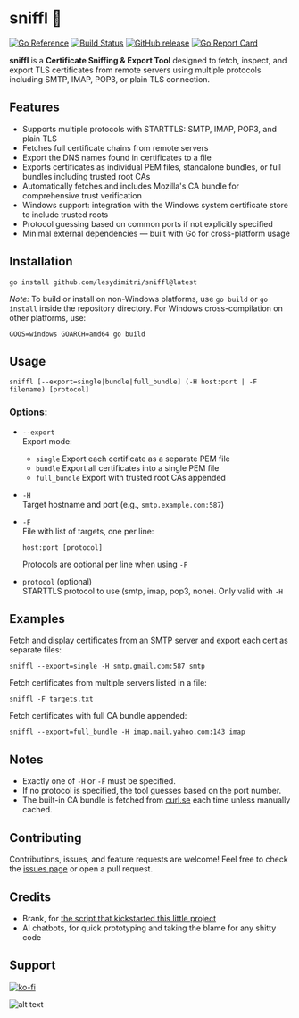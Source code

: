 # sniffl 🐽

[![Go Reference](https://pkg.go.dev/badge/github.com/lesydimitri/sniffl.svg)](https://pkg.go.dev/github.com/lesydimitri/sniffl)
[![Build Status](https://github.com/lesydimitri/sniffl/actions/workflows/release.yml/badge.svg)](https://github.com/lesydimitri/sniffl/actions)
[![GitHub release](https://img.shields.io/github/v/release/lesydimitri/sniffl)](https://github.com/<USER>/<REPO>/releases)
[![Go Report Card](https://goreportcard.com/badge/github.com/lesydimitri/sniffl)](https://goreportcard.com/report/github.com/lesydimitri/sniffl)


**sniffl** is a **Certificate Sniffing & Export Tool** designed to fetch, inspect, and export TLS certificates from remote servers using multiple protocols including SMTP, IMAP, POP3, or plain TLS connection.

## Features

- Supports multiple protocols with STARTTLS: SMTP, IMAP, POP3, and plain TLS
- Fetches full certificate chains from remote servers
- Export the DNS names found in certificates to a file
- Exports certificates as individual PEM files, standalone bundles, or full bundles including trusted root CAs
- Automatically fetches and includes Mozilla's CA bundle for comprehensive trust verification
- Windows support: integration with the Windows system certificate store to include trusted roots
- Protocol guessing based on common ports if not explicitly specified
- Minimal external dependencies — built with Go for cross-platform usage

## Installation

```
go install github.com/lesydimitri/sniffl@latest
```

*Note:* To build or install on non-Windows platforms, use `go build` or `go install` inside the repository directory. For Windows cross-compilation on other platforms, use:

```
GOOS=windows GOARCH=amd64 go build
```

## Usage

```
sniffl [--export=single|bundle|full_bundle] (-H host:port | -F filename) [protocol]
```

### Options:

- `--export`  
  Export mode:  
  - `single`      Export each certificate as a separate PEM file  
  - `bundle`      Export all certificates into a single PEM file  
  - `full_bundle` Export with trusted root CAs appended  

- `-H`  
  Target hostname and port (e.g., `smtp.example.com:587`)  

- `-F`  
  File with list of targets, one per line:  
  ```
  host:port [protocol]
  ```
  Protocols are optional per line when using `-F`

- `protocol` (optional)  
  STARTTLS protocol to use (smtp, imap, pop3, none). Only valid with `-H`

## Examples

Fetch and display certificates from an SMTP server and export each cert as separate files:

```
sniffl --export=single -H smtp.gmail.com:587 smtp
```

Fetch certificates from multiple servers listed in a file:

```
sniffl -F targets.txt
```

Fetch certificates with full CA bundle appended:

```
sniffl --export=full_bundle -H imap.mail.yahoo.com:143 imap
```

## Notes

- Exactly one of `-H` or `-F` must be specified.
- If no protocol is specified, the tool guesses based on the port number.
- The built-in CA bundle is fetched from [curl.se](https://curl.se/ca/cacert.pem) each time unless manually cached.

## Contributing

Contributions, issues, and feature requests are welcome! Feel free to check the [issues page](https://github.com/lesydimitri/sniffl/issues) or open a pull request.

## Credits

- Brank, for [the script that kickstarted this little project](https://codeberg.org/brank/split-certs-online)
- AI chatbots, for quick prototyping and taking the blame for any shitty code

## Support

[![ko-fi](https://ko-fi.com/img/githubbutton_sm.svg)](https://ko-fi.com/codingkoala)

![alt text](https://media1.tenor.com/m/wUEW1CEbQHkAAAAd/change-please.gif)